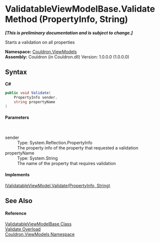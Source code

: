 # ValidatableViewModelBase.Validate Method (PropertyInfo, String)
 _**\[This is preliminary documentation and is subject to change.\]**_

Starts a validation on all properties

**Namespace:**&nbsp;<a href="N_Couldron_ViewModels">Couldron.ViewModels</a><br />**Assembly:**&nbsp;Couldron (in Couldron.dll) Version: 1.0.0.0 (1.0.0.0)

## Syntax

**C#**<br />
``` C#
public void Validate(
	PropertyInfo sender,
	string propertyName
)
```


#### Parameters
&nbsp;<dl><dt>sender</dt><dd>Type: System.Reflection.PropertyInfo<br />The property info of the property that requested a validation</dd><dt>propertyName</dt><dd>Type: System.String<br />The name of the property that requires validation</dd></dl>

#### Implements
<a href="M_Couldron_ViewModels_IValidatableViewModel_Validate_1">IValidatableViewModel.Validate(PropertyInfo, String)</a><br />

## See Also


#### Reference
<a href="T_Couldron_ViewModels_ValidatableViewModelBase">ValidatableViewModelBase Class</a><br /><a href="Overload_Couldron_ViewModels_ValidatableViewModelBase_Validate">Validate Overload</a><br /><a href="N_Couldron_ViewModels">Couldron.ViewModels Namespace</a><br />